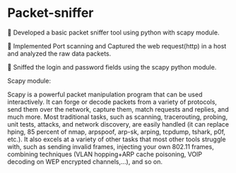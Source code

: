 # Packet-sniffer
 Developed a basic packet sniffer tool using python with scapy module.

 Implemented Port scanning and Captured the web request(http) in a host and analyzed the raw data packets. 

 Sniffed the login and password fields using the scapy python module.


Scapy module: 

Scapy is a powerful packet manipulation program that can be used interactively. It can forge or decode packets from a variety of protocols, send them over the network, capture them, match requests and replies, and much more. Most traditional tasks, such as scanning, tracerouting, probing, unit tests, attacks, and network discovery, are easily handled (it can replace hping, 85 percent of nmap, arpspoof, arp-sk, arping, tcpdump, tshark, p0f, etc.). It also excels at a variety of other tasks that most other tools struggle with, such as sending invalid frames, injecting your own 802.11 frames, combining techniques (VLAN hopping+ARP cache poisoning, VOIP decoding on WEP encrypted channels,...), and so on.

